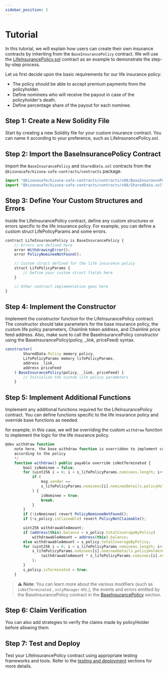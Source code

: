 ```yaml
---
sidebar_position: 3
---
```


# Tutorial

In this tutorial, we will explain how users can create their own insurance contracts by inheriting from the `BaseInsurancePolicy` contract. We will use the [LifeInsurancePolicy.sol](https://github.com/Breaking-C0de/contracts/blob/main/contracts/v08/examples/LifeInsurancePolicy.sol)
contract as an example to demonstrate the step-by-step process.

Let us first decide upon the basic requirements for our life insurance policy:

- The policy should be able to accept premium payments from the policyholder.
- Define nominees who will receive the payout in case of the policyholder's death.
- Define percentage share of the payout for each nominee.

## Step 1: Create a New Solidity File

Start by creating a new Solidity file for your custom insurance contract. You can name it according to your preference, such as LifeInsurancePolicy.sol.

## Step 2: Import the BaseInsurancePolicy Contract

Import the `BaseInsurancePolicy` and `SharedData.sol` contracts from the `@kizunasafe/kizuna-safe-contracts/contracts` package.

```js
import "@kizunasafe/kizuna-safe-contracts/contracts/v08/BaseInsurancePolicy.sol";
import "@kizunasafe/kizuna-safe-contracts/contracts/v08/SharedData.sol";
```

## Step 3: Define Your Custom Structures and Errors

Inside the LifeInsurancePolicy contract, define any custom structures or errors specific to the life insurance policy. For example, you can define a custom struct LifePolicyParams and some errors.

```js
contract LifeInsurancePolicy is BaseInsurancePolicy {
    // Errors are defined here
    error WithdrawingError();
    error PolicyNomineeNotFound();

    // Custom struct defined for the life insurance policy
    struct LifePolicyParams {
        // Define your custom struct fields here
    }

    // Other contract implementation goes here
}

```

## Step 4: Implement the Constructor

Implement the constructor function for the LifeInsurancePolicy contract. The constructor should take parameters for the base insurance policy, the custom life policy parameters, Chainlink token address, and Chainlink price feed address. Also, make sure to call the BaseInsurancePolicy constructor using the BaseInsurancePolicy(policy, \_link, priceFeed) syntax.

```js
constructor(
        SharedData.Policy memory policy,
        LifePolicyParams memory lifePolicyParams,
        address _link,
        address priceFeed
    ) BaseInsurancePolicy(policy, _link, priceFeed) {
        // Initialize the custom life policy parameters
    }
```

## Step 5: Implement Additional Functions

Implement any additional functions required for the LifeInsurancePolicy contract. You can define functions specific to the life insurance policy and override base functions as needed.

for example, in this case, we will be overriding the custom `withdraw` function to implement the logic for the life insurance policy.

```js
@dev withdraw function
    note here, the base withdraw function is overridden to implement custom logic in withdraw
    according to the policy
    */
    function withdraw() public payable override isNotTerminated {
        bool isNominee = false;
        for (uint256 i = 0; i < s_lifePolicyParams.nominees.length; i++) {
            if (
                msg.sender ==
                s_lifePolicyParams.nominees[i].nomineeDetails.policyHolderWalletAddress
            ) {
                isNominee = true;
                break;
            }
        }
        if (!isNominee) revert PolicyNomineeNotFound();
        if (!s_policy.isClaimable) revert PolicyNotClaimable();

        uint256 withdrawableAmount;
        if (address(this).balance < s_policy.totalCoverageByPolicy)
            withdrawableAmount = address(this).balance;
        else withdrawableAmount = s_policy.totalCoverageByPolicy;
        for (uint256 i = 0; i < s_lifePolicyParams.nominees.length; i++) {
            s_lifePolicyParams.nominees[i].nomineeDetails.policyHolderWalletAddress.transfer(
                (withdrawableAmount * s_lifePolicyParams.nominees[i].nomineeShare) / 100
            );
        }
        s_policy.isTerminated = true;
    }
```
> :warning: **Note**: You can learn more about the various modifiers (such as `isNotTerminated` , `onlyManager`  etc.), the events and errors emitted by the BaseInsurancePolicy contract in the [BaseInsurancePolicy](./Contracts/BaseInsurancePolicy) section.
## Step 6: Claim Verification
You can also add strategies to verify the claims made by policyHolder before allowing them


## Step 7: Test and Deploy

Test your LifeInsurancePolicy contract using appropriate testing frameworks and tools. Refer to the [testing and deployment](./Deployment/Self%20Hosting%20Kizuna%20Safe.md) sections for more details.
